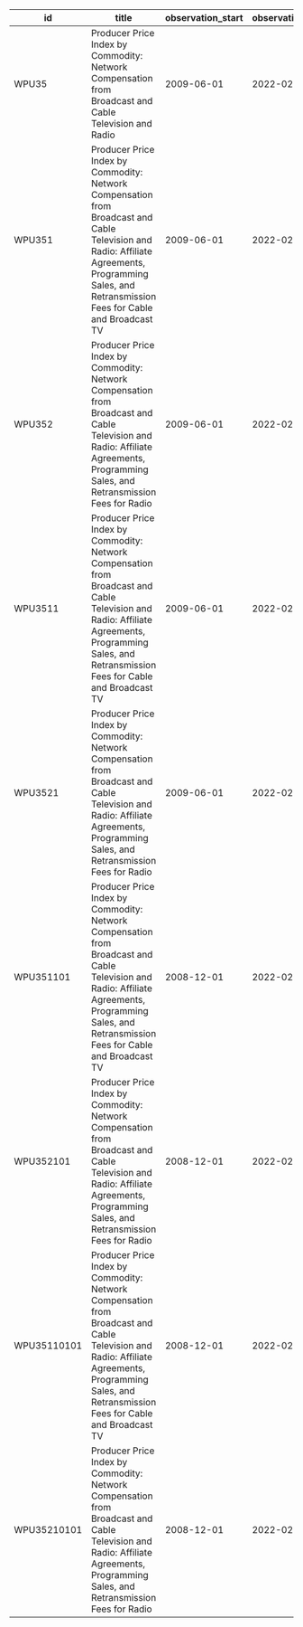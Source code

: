 | id          | title                                                                                                                                                                                              | observation_start   | observation_end   |
|-------------|----------------------------------------------------------------------------------------------------------------------------------------------------------------------------------------------------|---------------------|-------------------|
| WPU35       | Producer Price Index by Commodity: Network Compensation from Broadcast and Cable Television and Radio                                                                                              | 2009-06-01          | 2022-02-01        |
| WPU351      | Producer Price Index by Commodity: Network Compensation from Broadcast and Cable Television and Radio: Affiliate Agreements, Programming Sales, and Retransmission Fees for Cable and Broadcast TV | 2009-06-01          | 2022-02-01        |
| WPU352      | Producer Price Index by Commodity: Network Compensation from Broadcast and Cable Television and Radio: Affiliate Agreements, Programming Sales, and Retransmission Fees for Radio                  | 2009-06-01          | 2022-02-01        |
| WPU3511     | Producer Price Index by Commodity: Network Compensation from Broadcast and Cable Television and Radio: Affiliate Agreements, Programming Sales, and Retransmission Fees for Cable and Broadcast TV | 2009-06-01          | 2022-02-01        |
| WPU3521     | Producer Price Index by Commodity: Network Compensation from Broadcast and Cable Television and Radio: Affiliate Agreements, Programming Sales, and Retransmission Fees for Radio                  | 2009-06-01          | 2022-02-01        |
| WPU351101   | Producer Price Index by Commodity: Network Compensation from Broadcast and Cable Television and Radio: Affiliate Agreements, Programming Sales, and Retransmission Fees for Cable and Broadcast TV | 2008-12-01          | 2022-02-01        |
| WPU352101   | Producer Price Index by Commodity: Network Compensation from Broadcast and Cable Television and Radio: Affiliate Agreements, Programming Sales, and Retransmission Fees for Radio                  | 2008-12-01          | 2022-02-01        |
| WPU35110101 | Producer Price Index by Commodity: Network Compensation from Broadcast and Cable Television and Radio: Affiliate Agreements, Programming Sales, and Retransmission Fees for Cable and Broadcast TV | 2008-12-01          | 2022-02-01        |
| WPU35210101 | Producer Price Index by Commodity: Network Compensation from Broadcast and Cable Television and Radio: Affiliate Agreements, Programming Sales, and Retransmission Fees for Radio                  | 2008-12-01          | 2022-02-01        |